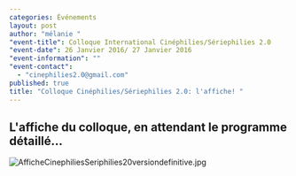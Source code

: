 ```yaml
---
categories: Événements
layout: post
author: "mélanie "
"event-title": Colloque International Cinéphilies/Sériephilies 2.0
"event-date": 26 Janvier 2016/ 27 Janvier 2016
"event-information": ""
"event-contact": 
  - "cinephilies2.0@gmail.com"
published: true
title: "Colloque Cinéphilies/Sériephilies 2.0: l'affiche! "
---
```




## L'affiche du colloque, en attendant le programme détaillé...

![AfficheCinephiliesSeriphilies20versiondefinitive.jpg]({{site.baseurl}}/media/AfficheCinephiliesSeriphilies20versiondefinitive.jpg)
